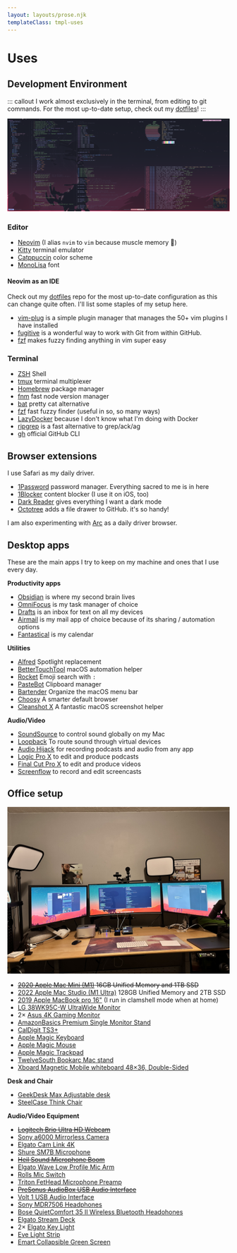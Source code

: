 ```yaml
---
layout: layouts/prose.njk
templateClass: tmpl-uses
---
```


# Uses

## Development Environment

::: callout
I work almost exclusively in the terminal, from editing to git commands. For the most up-to-date setup, check out my [dotfiles](https://github.com/nicknisi/dotfiles)!
:::

<img alt="My desktop" src="/img/desktop.png" class="image">

### Editor

- [Neovim](https://neovim.io) (I alias `nvim` to `vim` because muscle memory 🦾)
- [Kitty](https://sw.kovidgoyal.net/kitty/) terminal emulator
- [Catppuccin](https://github.com/catppuccin) color scheme
- [MonoLisa](https://www.monolisa.dev/) font

#### Neovim as an IDE

Check out my [dotfiles](https://github.com/nicknisi/dotfiles) repo for the most up-to-date configuration as this can change quite often. I'll list some staples of my setup here.

- [vim-plug](https://github.com/junegunn/vim-plug) is a simple plugin manager that manages the 50+ vim plugins I have installed
- [fugitive](https://github.com/tpope/vim-fugitive) is a wonderful way to work with Git from within GitHub.
- [fzf](https://github.com/junegunn/fzf.vim) makes fuzzy finding anything in vim super easy

### Terminal

- [ZSH](http://zsh.sourceforge.net) Shell
- [tmux](https://github.com/tmux/tmux) terminal multiplexer
- [Homebrew](https://brew.sh) package manager
- [fnm](https://github.com/Schniz/fnm) fast node version manager
- [bat](https://github.com/sharkdp/bat) pretty cat alternative
- [fzf](https://github.com/junegunn/fzf) fast fuzzy finder (useful in so, so many ways)
- [LazyDocker](https://github.com/jesseduffield/lazydocker) because I don't know what I'm doing with Docker
- [ripgrep](https://github.com/BurntSushi/ripgrep) is a fast alternative to grep/ack/ag
- [gh](https://github.com/cli/cli) official GitHub CLI

## Browser extensions

I use Safari as my daily driver.

- [1Password](https://1password.com) password manager. Everything sacred to me is in here
- [1Blocker](https://1blocker.com) content blocker (I use it on iOS, too)
- [Dark Reader](https://darkreader.org) gives everything I want a dark mode
- [Octotree](https://www.octotree.io) adds a file drawer to GitHub. it's so handy!

I am also experimenting with [Arc](https://arc.net/) as a daily driver browser.

## Desktop apps

These are the main apps I try to keep on my machine and ones that I use every day.

**Productivity apps**

- [Obsidian](https://obsidian.md) is where my second brain lives
- [OmniFocus](http://omnifocus.com) is my task manager of choice
- [Drafts](https://getdrafts.com) is an inbox for text on all my devices
- [Airmail](https://airmailapp.com) is my mail app of choice because of its sharing / automation options
- [Fantastical](https://flexibits.com/fantastical) is my calendar

**Utilities**

- [Alfred](https://www.alfredapp.com) Spotlight replacement
- [BetterTouchTool](https://folivora.ai) macOS automation helper
- [Rocket](https://matthewpalmer.net/rocket/) Emoji search with `:`
- [PasteBot](https://tapbots.com/pastebot/) Clipboard manager
- [Bartender](https://www.macbartender.com/) Organize the macOS menu bar
- [Choosy](https://www.choosyosx.com) A smarter default browser
- [Cleanshot X](https://cleanshot.com) A fantastic macOS screenshot helper

**Audio/Video**

- [SoundSource](https://rogueamoeba.com/soundsource/) to control sound globally on my Mac
- [Loopback](https://rogueamoeba.com/loopback/) To route sound through virtual devices
- [Audio Hijack](https://rogueamoeba.com/audiohijack/) for recording podcasts and audio from any app
- [Logic Pro X](https://www.apple.com/logic-pro/) to edit and produce podcasts
- [Final Cut Pro X](https://www.apple.com/final-cut-pro/) to edit and produce videos
- [Screenflow](https://www.telestream.net/screenflow/overview.htm) to record and edit screencasts

## Office setup

<img alt="My desk" src="/img/desk.jpg" class="image">

- ~~[2020 Apple Mac Mini (M1)](https://www.apple.com/mac-mini/) 16GB Unified Memory and 1TB SSD~~
- [2022 Apple Mac Studio (M1 Ultra)](https://www.apple.com/mac-studio/) 128GB Unified Memory and 2TB SSD
- [2019 Apple MacBook pro 16"](https://www.apple.com/macbook-pro-16/) (I run in clamshell mode when at home)
- [LG 38WK95C-W UltraWide Monitor](https://www.amazon.com/gp/product/B079L4WR4T/)
- 2× [Asus 4K Gaming Monitor](https://www.amazon.com/ASUS-VG289Q-Monitor-FreeSync-DisplayPort/dp/B0845NXCXF)
- [AmazonBasics Premium Single Monitor Stand](https://www.amazon.com/gp/product/B00MIBN16O/)
- [CalDigit TS3+](https://www.amazon.com/CalDigit-TS3-Plus-Thunderbolt-Dock/dp/B07CZPV8DF/)
- [Apple Magic Keyboard](https://www.amazon.com/Apple-Keyboard-Wireless-Rechargable-English/dp/B016QO64FI/)
- [Apple Magic Mouse](https://www.amazon.com/Apple-Magic-Mouse-Wireless-Rechargable/dp/B016QO5YNG/)
- [Apple Magic Trackpad](https://www.amazon.com/Apple-Magic-Trackpad-Wireless-Rechargable/dp/B016QO5YWC/)
- [TwelveSouth Bookarc Mac stand](https://www.amazon.com/Twelve-South-Space-Saving-Vertical-notebooks/dp/B086RRJ82R/)
- [Xboard Magnetic Mobile whiteboard 48×36, Double-Sided](https://www.amazon.com/gp/product/B075FT75C3/)

**Desk and Chair**

- [GeekDesk Max Adjustable desk](https://www.geekdesk.com/standing-desk-frame)
- [SteelCase Think Chair](https://www.steelcase.com/products/office-chairs/think/)

**Audio/Video Equipment**

- ~~[Logitech Brio Ultra HD Webcam](https://www.amazon.com/gp/product/B01N5UOYC4/)~~
- [Sony a6000 Mirrorless Camera](https://www.amazon.com/Sony-Mirrorless-Digitial-3-0-Inch-16-50mm/dp/B00I8BICB2)
- [Elgato Cam Link 4K](https://www.amazon.com/Elgato-Cam-Link-Broadcast-Camcorder/dp/B07K3FN5MR)
- [Shure SM7B Microphone](https://www.amazon.com/Shure-SM7B-Cardioid-Dynamic-Microphone/dp/B0002E4Z8M)
- ~~[Heil Sound Microphone Boom](https://www.amazon.com/dp/B004PJ414I/)~~
- [Elgato Wave Low Profile Mic Arm](https://www.amazon.com/Elgato-Wave-Mic-Arm-Microphone/dp/B097376LKF)
- [Rolls Mic Switch](https://www.amazon.com/rolls-Mic-Switch-Off-MS111/dp/B001GMXFW6)
- [Triton FetHead Microphone Preamp](https://www.amazon.com/TRITON-AUDIO-FetHead-Microphone-Preamp/dp/B06XDPTDN5/)
- ~~[PreSonus AudioBox USB Audio
  Interface](https://www.amazon.com/PreSonus-AudioBox-USB-Recording-System/dp/B071W6YVDR)~~
- [Volt 1 USB Audio Interface](https://www.amazon.com/Universal-Audio-Volt-USB-Interface/dp/B09J1V6R6N)
- [Sony MDR7506 Headphones](https://www.amazon.com/dp/B000AJIF4E)
- [Bose QuietComfort 35 II Wireless Bluetooth Headohones](https://www.amazon.com/Bose-QuietComfort-Wireless-Headphones-Cancelling/dp/B0756CYWWD/)
- [Elgato Stream Deck](https://www.amazon.com/Elgato-Stream-Deck-Controller-customizable/dp/B06XKNZT1P/)
- 2× [Elgato Key Light](https://www.amazon.com/Elgato-Key-Light-Professional-App-Enabled/dp/B07L755X9G/)
- [Eve Light Strip](https://www.amazon.com/gp/product/B07MTX8MR4/)
- [Emart Collapsible Green Screen](https://www.amazon.com/gp/product/B07DWTGLPM/)
